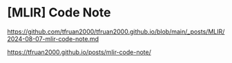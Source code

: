 # [MLIR] Code Note

https://github.com/tfruan2000/tfruan2000.github.io/blob/main/_posts/MLIR/2024-08-07-mlir-code-note.md

https://tfruan2000.github.io/posts/mlir-code-note/
